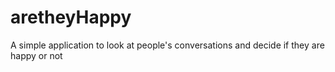 # aretheyHappy
A simple application to look at people's conversations and decide if they are happy or not
